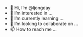 - 👋 Hi, I’m @ljongday
- 👀 I’m interested in ...
- 🌱 I’m currently learning ...
- 💞️ I’m looking to collaborate on ...
- 📫 How to reach me ...

<!---
ljongday/ljongday is a ✨ special ✨ repository because its `README.md` (this file) appears on your GitHub profile.
You can click the Preview link to take a look at your changes.
--->
